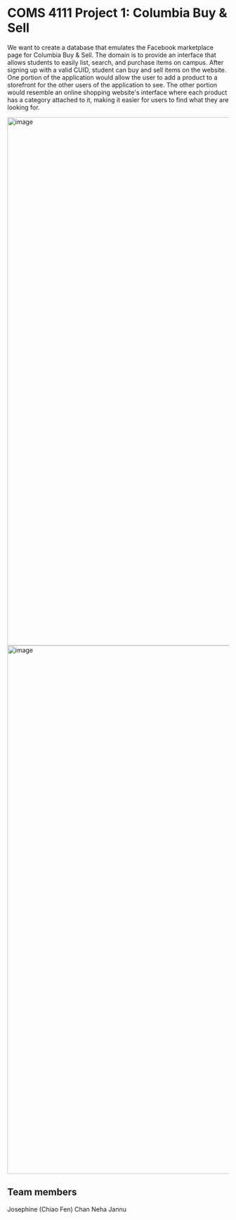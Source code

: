 # COMS 4111 Project 1: Columbia Buy & Sell
We want to create a database that emulates the Facebook marketplace page for Columbia Buy & Sell. The domain is to provide an interface that allows students to easily list, search, and purchase items on campus. After signing up with a valid CUID, student can buy and sell items on the website. One portion of the application would allow the user to add a product to a storefront for the other users of the application to see. The other portion would resemble an online shopping website's interface where each product has a category attached to it, making it easier for users to find what they are looking for. 

<img width="1200" alt="image" src="https://user-images.githubusercontent.com/66938562/205403250-e53ef560-9b1f-4241-9ef4-e32ce4d3ed44.png">
<img width="1200" alt="image" src="https://user-images.githubusercontent.com/66938562/205403567-efa265f3-b26b-44fe-8325-a1cd9820eff3.png">


## Team members
Josephine (Chiao Fen) Chan
Neha Jannu
